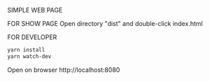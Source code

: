 SIMPLE WEB PAGE

FOR SHOW PAGE
Open directory "dist" and double-click index.html


FOR DEVELOPER
```sh
yarn install
yarn watch-dev
```

Open on browser http://localhost:8080